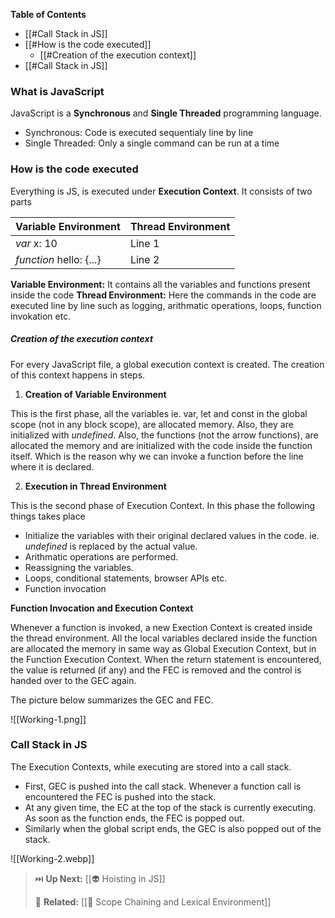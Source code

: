 
**Table of Contents**

- [[#Call Stack in JS]]
- [[#How is the code executed]]
	- [[#Creation of the execution context]]
- [[#Call Stack in JS]]

### What is JavaScript

JavaScript is a **Synchronous** and **Single Threaded** programming language.
- Synchronous: Code is executed sequentialy line by line
- Single Threaded: Only a single command can be run at a time

### How is the code executed

Everything is JS, is executed under **Execution Context**. It consists of two parts

|Variable Environment | Thread Environment| 
|------------ | ------------| 
|*var* x: 10 | Line 1| 
|*function* hello: {...} | Line 2|

**Variable Environment:** It contains all the variables and functions present inside the code
**Thread Environment:** Here the commands in the code are executed line by line such as logging, arithmatic operations, loops, function invokation etc.

##### Creation of the execution context

For every JavaScript file, a global execution context is created. The creation of this context happens in steps.

1. **Creation of Variable Environment**

This is the first phase, all the variables ie. var, let and const in the global scope (not in any block scope), are allocated memory. Also, they are initialized with *undefined*. 
Also, the functions (not the arrow functions), are allocated the memory and are initialized with the code inside the function itself. Which is the reason why we can invoke a function before the line where it is declared.

2. **Execution in Thread Environment**

This is the second phase of Execution Context. In this phase the following things takes place

- Initialize the variables with their original declared values in the code. ie. *undefined* is replaced by the actual value.
- Arithmatic operations are performed.
- Reassigning the variables.
- Loops, conditional statements, browser APIs etc.
- Function invocation

**Function Invocation and Execution Context**

Whenever a function is invoked, a new Exection Context is created inside the thread environment. All the local variables declared inside the function are allocated the memory in same way as Global Execution Context, but in the Function Execution Context. When the return statement is encountered, the value is returned (if any) and the FEC is removed and the control is handed over to the GEC again.

The picture below summarizes the GEC and FEC.

![[Working-1.png]]


### Call Stack in JS

The Execution Contexts, while executing are stored into a call stack. 
- First, GEC is pushed into the call stack. Whenever a function call is encountered the FEC is pushed into the stack. 
- At any given time, the EC at the top of the stack is currently executing. As soon as the function ends, the FEC is popped out. 
- Similarly when the global script ends, the GEC is also popped out of the stack.

![[Working-2.webp]]


> ⏭️ **Up Next:**  [[👽 Hoisting in JS]]
> 
>🔗 **Related:** 
>[[🔭 Scope Chaining and Lexical Environment]]



















